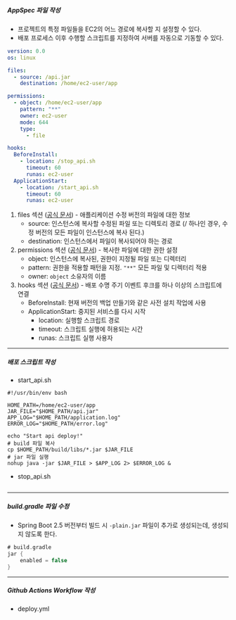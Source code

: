 ##### AppSpec 파일 작성

* 프로젝트의 특정 파일들을 EC2의 어느 경로에 복사할 지 설정할 수 있다.
* 배포 프로세스 이후 수행할 스크립트를 지정하여 서버를 자동으로 기동할 수 있다.

```yaml
version: 0.0
os: linux

files:
  - source: /api.jar
    destination: /home/ec2-user/app

permissions:
  - object: /home/ec2-user/app
    pattern: "**"
    owner: ec2-user
    mode: 644
    type:
      - file

hooks:
  BeforeInstall:
    - location: /stop_api.sh
      timeout: 60
      runas: ec2-user
  ApplicationStart:
    - location: /start_api.sh
      timeout: 60
      runas: ec2-user
```

1. files 섹션 ([공식 문서](https://docs.aws.amazon.com/ko_kr/codedeploy/latest/userguide/reference-appspec-file-structure-files.html)) - 애플리케이션 수정 버전의 파일에 대한 정보
   * source: 인스턴스에 복사할 수정된 파일 또는 디렉토리 경로 (/ 하나인 경우, 수정 버전의 모든 파일이 인스턴스에 복사 된다.)
   * destination: 인스턴스에서 파일이 복사되어야 하는 경로
2. permissions 섹션 ([공식 문서](https://docs.aws.amazon.com/ko_kr/codedeploy/latest/userguide/reference-appspec-file-structure-permissions.html)) - 복사한 파일에 대한 권한 설정
   * object: 인스턴스에 복사된, 권한이 지정될 파일 또는 디렉터리
   * pattern: 권한을 적용할 패턴을 지정. `"**"` 모든 파일 및 디렉터리 적용
   * owner: `object` 소유자의 이름
3. hooks 섹션 ([공식 문서](https://docs.aws.amazon.com/ko_kr/codedeploy/latest/userguide/reference-appspec-file-structure-hooks.html#appspec-hooks-server)) - 배포 수명 주기 이벤트 후크를 하나 이상의 스크립트에 연결
   * BeforeInstall: 현재 버전의 백업 만들기와 같은 사전 설치 작업에 사용
   * ApplicationStart: 중지된 서비스를 다시 시작
     * location: 실행할 스크립트 경로
     * timeout: 스크립트 실행에 허용되는 시간
     * runas: 스크립트 실행 사용자

---

##### 배포 스크립트 작성

* start_api.sh

```shell
#!/usr/bin/env bash

HOME_PATH=/home/ec2-user/app
JAR_FILE="$HOME_PATH/api.jar"
APP_LOG="$HOME_PATH/application.log"
ERROR_LOG="$HOME_PATH/error.log"

echo "Start api deploy!"
# build 파일 복사
cp $HOME_PATH/build/libs/*.jar $JAR_FILE
# jar 파일 실행
nohup java -jar $JAR_FILE > $APP_LOG 2> $ERROR_LOG &

```

* stop_api.sh

```shell

```

---

##### build.gradle 파일 수정

* Spring Boot 2.5 버전부터 빌드 시 `-plain.jar` 파일이 추가로 생성되는데, 생성되지 않도록 한다.

```groovy
# build.gradle
jar {
	enabled = false
}
```

---

##### Github Actions Workflow 작성

* deploy.yml

```
```





